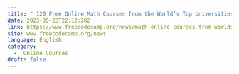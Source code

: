 ```yaml
---
title: " 120 Free Online Math Courses from the World’s Top Universities "
date: 2023-05-23T22:12:28Z
link: https://www.freecodecamp.org/news/math-online-courses-from-worlds-top-universities/?utm_medium=RSS&utm_source=news.12bit.vn
site: www.freecodecamp.org/news
language: English
category:
  -  Online Courses 
draft: false
---
```

